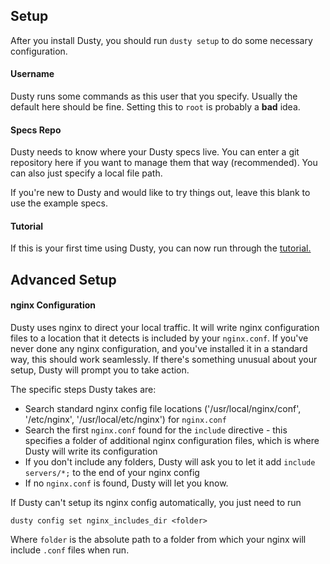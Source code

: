 ## Setup

After you install Dusty, you should run `dusty setup` to do some
necessary configuration.

#### Username

Dusty runs some commands as this user that you specify.  Usually the default
here should be fine. Setting this to `root` is probably a **bad** idea.

#### Specs Repo

Dusty needs to know where your Dusty specs live.  You can enter a git
repository here if you want to manage them that way (recommended).  You
can also just specify a local file path.

If you're new to Dusty and would like to try things out, leave this blank
to use the example specs.

#### Tutorial

If this is your first time using Dusty, you can now run through the [tutorial.](getting-started/index.md)

## Advanced Setup

#### nginx Configuration

Dusty uses nginx to direct your local traffic.  It will write nginx configuration
files to a location that it detects is included by your `nginx.conf`.  If you've
never done any nginx configuration, and you've installed it in a standard way,
this should work seamlessly.  If there's something unusual about your setup,
Dusty will prompt you to take action.

The specific steps Dusty takes are:

* Search standard nginx config file locations ('/usr/local/nginx/conf', '/etc/nginx', '/usr/local/etc/nginx') for `nginx.conf`
* Search the first `nginx.conf` found for the `include` directive - this specifies a folder of additional nginx configuration files, which is where Dusty will write its configuration
* If you don't include any folders, Dusty will ask you to let it add `include servers/*;` to the end of your nginx config
* If no `nginx.conf` is found, Dusty will let you know.

If Dusty can't setup its nginx config automatically, you just need to run

```dusty config set nginx_includes_dir <folder>```

Where `folder` is the absolute path to a folder from which your nginx will include `.conf`
files when run.
